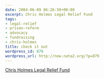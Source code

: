 ```yaml
---
date: 2004-06-09 06:26:50+00:00
excerpt: Chris Holmes Legal Relief Fund
tags:
- legal-relief
- prison-reform
- advocacy
- fundraising
- chris-holmes
title: check it out
wordpress_id: 879
wordpress_url: http://new.nata2.org/?p=879
---
```


<a href="http://savechrisfromprison.org">Chris Holmes Legal Relief Fund</a>